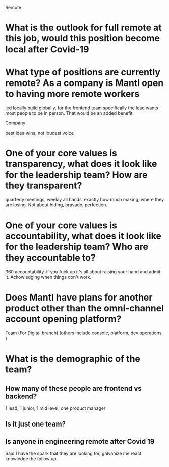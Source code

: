 Remote


# What is the outlook for full remote at this job, would this position become local after Covid-19
# What type of positions are currently remote? As a company is Mantl open to having more remote workers
led locally build globally. for the frontend team specifically the lead wants most people to be in person. That would be 
an added benefit. 


Company

best idea wins, not loudest voice
# One of your core values is transparency, what does it look like for the leadership team? How are they transparent?
quarterly meetings, weekly all hands, exactly how much making, where they are losing. Not about hiding, bravado, perfection.
# One of your core values is accountability, what does it look like for the leadership team? Who are they accountable to?
360 accountability. if you fuck up it's all about raising your hand and admit it. Ackowledging when things don't work.
# Does Mantl have plans for another product other than the omni-channel account opening platform?


Team (For Digital branch) (others include console, platform, dev operations, )

# What is the demographic of the team?

## How many of these people are frontend vs backend?
1 lead, 1 junior, 1 mid level, one product manager
## Is it just one team?
## Is anyone in engineering remote after Covid 19

Said I have the spark that they are looking for, galvanize me react knowledge the follow up. 